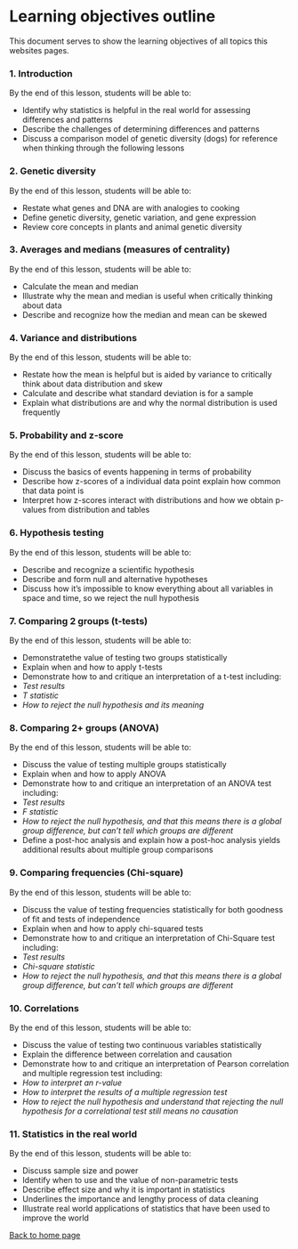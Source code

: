 # Learning objectives outline

This document serves to show the learning objectives of all topics this websites pages.

### 1. Introduction
By the end of this lesson, students will be able to: <br>
* Identify why statistics is helpful in the real world for assessing differences and patterns
* Describe the challenges of determining differences and patterns
* Discuss a comparison model of genetic diversity (dogs) for reference when thinking through the following lessons


### 2. Genetic diversity
By the end of this lesson, students will be able to: <br>
* Restate what genes and DNA are with analogies to cooking
* Define genetic diversity, genetic variation, and gene expression
* Review core concepts in plants and animal genetic diversity


### 3. Averages and medians (measures of centrality)
By the end of this lesson, students will be able to: <br>
* Calculate the mean and median
* Illustrate why the mean and median is useful when critically thinking about data
* Describe and recognize how the median and mean can be skewed 


### 4. Variance and distributions
By the end of this lesson, students will be able to: <br>
* Restate how the mean is helpful but is aided by variance to critically think about data distribution and skew
* Calculate and describe what standard deviation is for a sample
* Explain what distributions are and why the normal distribution is used frequently


### 5. Probability and z-score
By the end of this lesson, students will be able to: <br>
* Discuss the basics of events happening in terms of probability
* Describe how z-scores of a individual data point explain how common that data point is
* Interpret how z-scores interact with distributions and how we obtain p-values from distribution and tables


### 6. Hypothesis testing
By the end of this lesson, students will be able to: <br>
* Describe and recognize a scientific hypothesis
* Describe and form null and alternative hypotheses
* Discuss how it’s impossible to know everything about all variables in space and time, so we reject the null hypothesis


### 7. Comparing 2 groups (t-tests)
By the end of this lesson, students will be able to: <br>
* Demonstratethe value of testing two groups statistically
* Explain when and how to apply t-tests
* Demonstrate how to and critique an interpretation of a t-test including:
* _Test results_
* _T statistic_
* _How to reject the null hypothesis and its meaning_


### 8. Comparing 2+ groups (ANOVA)
By the end of this lesson, students will be able to: <br>
* Discuss the value of testing multiple groups statistically
* Explain when and how to apply ANOVA
* Demonstrate how to and critique an interpretation of an ANOVA test including:
* _Test results_
* _F statistic_
* _How to reject the null hypothesis, and that this means there is a global group difference, but can’t tell which groups are different_
* Define a post-hoc analysis and explain how a post-hoc analysis yields additional results about multiple group comparisons


### 9. Comparing frequencies (Chi-square)
By the end of this lesson, students will be able to: <br>
* Discuss the value of testing frequencies statistically for both goodness of fit and tests of independence
* Explain when and how to apply chi-squared tests
* Demonstrate how to and critique an interpretation of Chi-Square test including:
* _Test results_
* _Chi-square statistic_
* _How to reject the null hypothesis, and that this means there is a global group difference, but can’t tell which groups are different_


### 10. Correlations
By the end of this lesson, students will be able to: <br>
* Discuss the value of testing two continuous variables statistically
* Explain the difference between correlation and causation
* Demonstrate how to and critique an interpretation of Pearson correlation and multiple regression test including:
* _How to interpret an r-value_
* _How to interpret the results of a multiple regression test_
* _How to reject the null hypothesis and understand that rejecting the null hypothesis for a correlational test still means no causation_


### 11. Statistics in the real world
By the end of this lesson, students will be able to: <br>
* Discuss sample size and power
* Identify when to use and the value of non-parametric tests
* Describe effect size and why it is important in statistics
* Underlines the importance and lengthy process of data cleaning
* Illustrate real world applications of statistics that have been used to improve the world


[Back to home page](https://benrushscience.github.io/learning-data-science)
